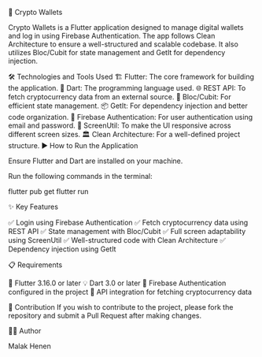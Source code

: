 🚀 Crypto Wallets

Crypto Wallets is a Flutter application designed to manage digital wallets and log in using Firebase Authentication. The app follows Clean Architecture to ensure a well-structured and scalable codebase. It also utilizes Bloc/Cubit for state management and GetIt for dependency injection.

🛠️ Technologies and Tools Used
🏗 Flutter: The core framework for building the application.
📝 Dart: The programming language used.
🌐 REST API: To fetch cryptocurrency data from an external source.
🔄 Bloc/Cubit: For efficient state management.
📦 GetIt: For dependency injection and better code organization.
🔑 Firebase Authentication: For user authentication using email and password.
📱 ScreenUtil: To make the UI responsive across different screen sizes.
🏛 Clean Architecture: For a well-defined project structure.
▶️ How to Run the Application

Ensure Flutter and Dart are installed on your machine.

Run the following commands in the terminal:

flutter pub get
flutter run

✨ Key Features

✅ Login using Firebase Authentication
✅ Fetch cryptocurrency data using REST API
✅ State management with Bloc/Cubit
✅ Full screen adaptability using ScreenUtil
✅ Well-structured code with Clean Architecture
✅ Dependency injection using GetIt

📋 Requirements

🚀 Flutter 3.16.0 or later
💡 Dart 3.0 or later
🔑 Firebase Authentication configured in the project
🔗 API integration for fetching cryptocurrency data

🤝 Contribution
If you wish to contribute to the project, please fork the repository and submit a Pull Request after making changes.

👨‍💻 Author

Malak Henen




